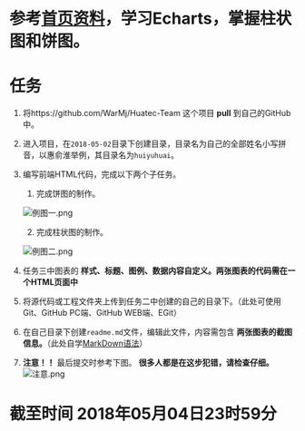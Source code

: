 # 参考[首页资料](https://github.com/WarMj/Huatec-Team)，学习Echarts，掌握柱状图和饼图。
# 任务
1. 将https://github.com/WarMj/Huatec-Team 这个项目 **pull** 到自己的GitHub中。
2. 进入项目，在`2018-05-02`目录下创建目录，目录名为自己的全部姓名小写拼音，以惠俞淮举例，其目录名为`huiyuhuai`。
3. 编写前端HTML代码，完成以下两个子任务。

	1. 完成饼图的制作。
	
	![例图一.png](https://upload-images.jianshu.io/upload_images/2864463-c6e18839a6eebcdd.png?imageMogr2/auto-orient/strip%7CimageView2/2/w/1240)
	
	2. 完成柱状图的制作。
	
	![例图二.png](https://upload-images.jianshu.io/upload_images/2864463-6e20b51ca7c08854.png?imageMogr2/auto-orient/strip%7CimageView2/2/w/1240)
	
4. 任务三中图表的 **样式、标题、图例、数据内容自定义。两张图表的代码需在一个HTML页面中** 
5. 将源代码或工程文件夹上传到任务二中创建的自己的目录下。（此处可使用Git、GitHub PC端、GitHub WEB端、EGit）
6. 在自己目录下创建`readme.md`文件，编辑此文件，内容需包含 **两张图表的截图信息。**（此处自学[MarkDown语法](http://wowubuntu.com/markdown/)）
7. **注意！！** 最后提交时参考下图。 **很多人都是在这步犯错，请检查仔细。**
![注意.png](https://upload-images.jianshu.io/upload_images/2864463-6f01a72f8d759c3a.png?imageMogr2/auto-orient/strip%7CimageView2/2/w/1240)

# 截至时间 2018年05月04日23时59分
